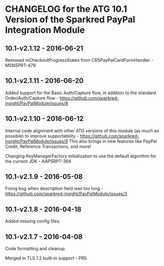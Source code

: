# CHANGELOG for the ATG 10.1 Version of the Sparkred PayPal Integration Module

##	10.1-v2.1.12 - 2016-06-21

Removed mCheckoutProgressStates from CRSPayPalCardFormHandler - MSNSPRT-479


##	10.1-v2.1.11 - 2016-06-20

Added support for the Basic Auth/Capture flow, in addition to the standard Order/Auth/Capture flow - https://github.com/sparkred-insight/PayPalModule/issues/8



##	10.1-v2.1.10 - 2016-06-12

Internal code alignment with other ATG versions of this module (as much as possible) to improve supportability - https://github.com/sparkred-insight/PayPalModule/issues/9
This also brings in new features like PayPal Credit, Reference Transactions, and more!

Changing KeyManagerFactory initialization to use the default algorithm for the current JDK - AAPSRPT-394


##	10.1-v2.1.9 - 2016-05-08

Fixing bug when description field was too long - https://github.com/sparkred-insight/PayPalModule/issues/3

##	10.1-v2.1.8 - 2016-04-18

Added missing config files.


##	10.1-v2.1.7 - 2016-04-08

Code formatting and cleanup.

Merged in TLS 1.2 built-in support - PR5


